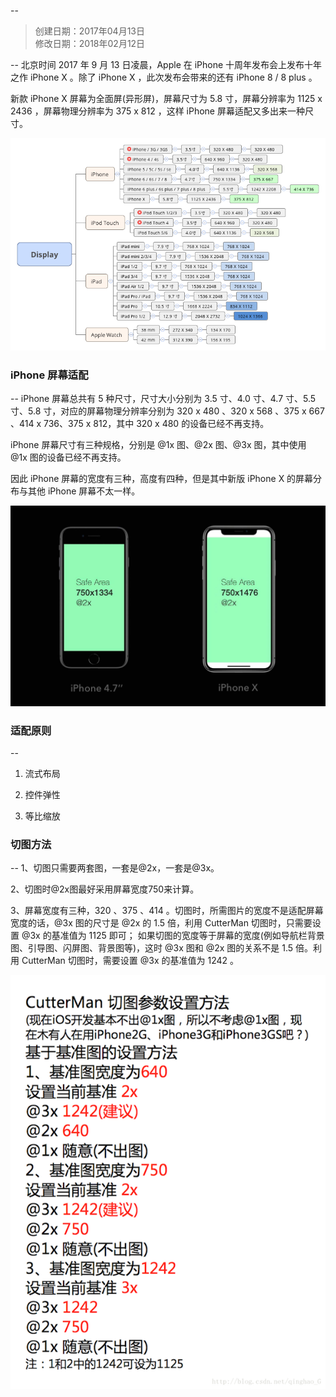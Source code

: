 --
> 创建日期：2017年04月13日  
> 修改日期：2018年02月12日  

--
北京时间 2017 年 9 月 13 日凌晨，Apple 在 iPhone 十周年发布会上发布十年之作 iPhone X 。除了 iPhone X ，此次发布会带来的还有 iPhone 8 / 8 plus 。

新款 iPhone X 屏幕为全面屏(异形屏)，屏幕尺寸为 5.8 寸，屏幕分辨率为 1125 x 2436 ，屏幕物理分辨率为 375 x 812 ，这样 iPhone 屏幕适配又多出来一种尺寸。

![](2017091600.png)

### iPhone 屏幕适配
--
iPhone 屏幕总共有 5 种尺寸，尺寸大小分别为 3.5 寸、4.0 寸、4.7 寸、5.5 寸、5.8 寸，对应的屏幕物理分辨率分别为 320 x 480 、320 x 568 、375 x 667 、414 x 736、375 x 812，其中 320 x 480 的设备已经不再支持。

iPhone 屏幕尺寸有三种规格，分别是 @1x 图、@2x 图、@3x 图，其中使用 @1x 图的设备已经不再支持。

因此 iPhone 屏幕的宽度有三种，高度有四种，但是其中新版 iPhone X 的屏幕分布与其他 iPhone 屏幕不太一样。

![](2017091601.png)


### 适配原则
--
1. 流式布局

2. 控件弹性

3. 等比缩放


### 切图方法
-- 
1、切图只需要两套图，一套是@2x，一套是@3x。
 
2、切图时@2x图最好采用屏幕宽度750来计算。 

3、屏幕宽度有三种，320 、375 、414 。切图时，所需图片的宽度不是适配屏幕宽度的话，@3x 图的尺寸是 @2x 的 1.5 倍，利用 CutterMan 切图时，只需要设置 @3x 的基准值为 1125 即可；
如果切图的宽度等于屏幕的宽度(例如导航栏背景图、引导图、闪屏图、背景图等)，这时 @3x 图和 @2x 图的关系不是 1.5 倍。利用 CutterMan 切图时，需要设置 @3x 的基准值为 1242 。 

![](2017041100.png)
